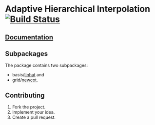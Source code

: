 # Adaptive Hierarchical Interpolation [![Build Status][travis-img]][travis-url]

## [Documentation][doc]

## Subpackages

The package contains two subpackages:

* basis/[linhat](basis/linhat) and
* grid/[newcot](grid/newcot).

## Contributing

1. Fork the project.
2. Implement your idea.
3. Create a pull request.

[doc]: http://godoc.org/github.com/ready-steady/adhier
[travis-img]: https://travis-ci.org/ready-steady/adhier.svg?branch=master
[travis-url]: https://travis-ci.org/ready-steady/adhier
